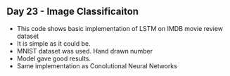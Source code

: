 ## Day 23 - Image Classificaiton 
- This code shows basic implementation of LSTM on IMDB movie review dataset
- It is simple as it could be.
- MNIST dataset was used. Hand drawn number
- Model gave good results.
- Same implementation as Conolutional Neural Networks